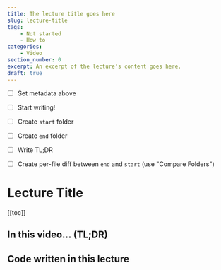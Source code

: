 ```yaml
---
title: The lecture title goes here
slug: lecture-title
tags:
    - Not started
    - How to
categories:
    - Video
section_number: 0
excerpt: An excerpt of the lecture's content goes here.
draft: true
---
```


- [ ] Set metadata above
- [ ] Start writing!
- [ ] Create `start` folder
- [ ] Create `end` folder
- [ ] Write TL;DR
- [ ] Create per-file diff between `end` and `start` (use "Compare Folders")


# Lecture Title

[[toc]]

## In this video... (TL;DR)

## Code written in this lecture
